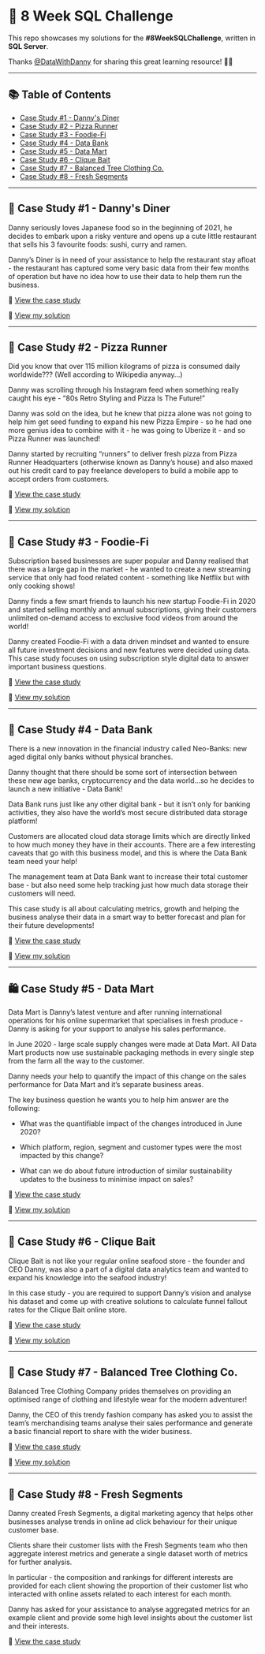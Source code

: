 # 🚀 8 Week SQL Challenge

This repo showcases my solutions for the **#8WeekSQLChallenge**, written in **SQL Server**.

Thanks [@DataWithDanny](https://github.com/DataWithDanny) for sharing this great learning resource! 👋🏻

---

## 📚 Table of Contents

- [Case Study #1 - Danny's Diner](#-case-study-1---dannys-diner)
- [Case Study #2 - Pizza Runner](#-case-study-2---pizza-runner)
- [Case Study #3 - Foodie-Fi](#-case-study-3---foodie-fi)
- [Case Study #4 - Data Bank](#-case-study-4---data-bank)
- [Case Study #5 - Data Mart](#-case-study-5---data-mart)
- [Case Study #6 - Clique Bait](#-case-study-6---clique-bait)
- [Case Study #7 - Balanced Tree Clothing Co.](#-case-study-7---balanced-tree-clothing-co)
- [Case Study #8 - Fresh Segments](#-case-study-8---fresh-segments)

---

## 🍜 Case Study #1 - Danny's Diner

Danny seriously loves Japanese food so in the beginning of 2021, he decides to embark upon a risky venture and opens up a cute little restaurant that sells his 3 favourite foods: sushi, curry and ramen.

Danny’s Diner is in need of your assistance to help the restaurant stay afloat - the restaurant has captured some very basic data from their few months of operation but have no idea how to use their data to help them run the business.

🔗 [View the case study](https://8weeksqlchallenge.com/case-study-1/)

📂 [View my solution](https://github.com/yenoren11/SQL-Practice/tree/main/CaseStudy1-DannysDiner)

---

## 🍕 Case Study #2 - Pizza Runner

Did you know that over 115 million kilograms of pizza is consumed daily worldwide??? (Well according to Wikipedia anyway…)

Danny was scrolling through his Instagram feed when something really caught his eye - “80s Retro Styling and Pizza Is The Future!”

Danny was sold on the idea, but he knew that pizza alone was not going to help him get seed funding to expand his new Pizza Empire - so he had one more genius idea to combine with it - he was going to Uberize it - and so Pizza Runner was launched!

Danny started by recruiting “runners” to deliver fresh pizza from Pizza Runner Headquarters (otherwise known as Danny’s house) and also maxed out his credit card to pay freelance developers to build a mobile app to accept orders from customers.

🔗 [View the case study](https://8weeksqlchallenge.com/case-study-2/)

📂 [View my solution](#)

---

## 🥑 Case Study #3 - Foodie-Fi

Subscription based businesses are super popular and Danny realised that there was a large gap in the market - he wanted to create a new streaming service that only had food related content - something like Netflix but with only cooking shows!

Danny finds a few smart friends to launch his new startup Foodie-Fi in 2020 and started selling monthly and annual subscriptions, giving their customers unlimited on-demand access to exclusive food videos from around the world!

Danny created Foodie-Fi with a data driven mindset and wanted to ensure all future investment decisions and new features were decided using data. This case study focuses on using subscription style digital data to answer important business questions.

🔗 [View the case study](https://8weeksqlchallenge.com/case-study-3/)

📂 [View my solution](#)

---

## 🏦 Case Study #4 - Data Bank

There is a new innovation in the financial industry called Neo-Banks: new aged digital only banks without physical branches.

Danny thought that there should be some sort of intersection between these new age banks, cryptocurrency and the data world…so he decides to launch a new initiative - Data Bank!

Data Bank runs just like any other digital bank - but it isn’t only for banking activities, they also have the world’s most secure distributed data storage platform!

Customers are allocated cloud data storage limits which are directly linked to how much money they have in their accounts. There are a few interesting caveats that go with this business model, and this is where the Data Bank team need your help!

The management team at Data Bank want to increase their total customer base - but also need some help tracking just how much data storage their customers will need.

This case study is all about calculating metrics, growth and helping the business analyse their data in a smart way to better forecast and plan for their future developments!

🔗 [View the case study](https://8weeksqlchallenge.com/case-study-4/)

📂 [View my solution](#)

---

## 🛍 Case Study #5 - Data Mart

Data Mart is Danny’s latest venture and after running international operations for his online supermarket that specialises in fresh produce - Danny is asking for your support to analyse his sales performance.

In June 2020 - large scale supply changes were made at Data Mart. All Data Mart products now use sustainable packaging methods in every single step from the farm all the way to the customer.

Danny needs your help to quantify the impact of this change on the sales performance for Data Mart and it’s separate business areas.

The key business question he wants you to help him answer are the following:

- What was the quantifiable impact of the changes introduced in June 2020?

- Which platform, region, segment and customer types were the most impacted by this change?

- What can we do about future introduction of similar sustainability updates to the business to minimise impact on sales?

🔗 [View the case study](https://8weeksqlchallenge.com/case-study-5/)

📂 [View my solution](#)

---

## 🦀 Case Study #6 - Clique Bait

Clique Bait is not like your regular online seafood store - the founder and CEO Danny, was also a part of a digital data analytics team and wanted to expand his knowledge into the seafood industry!

In this case study - you are required to support Danny’s vision and analyse his dataset and come up with creative solutions to calculate funnel fallout rates for the Clique Bait online store.

🔗 [View the case study](https://8weeksqlchallenge.com/case-study-6/)

📂 [View my solution](#)

---

## 👚 Case Study #7 - Balanced Tree Clothing Co.

Balanced Tree Clothing Company prides themselves on providing an optimised range of clothing and lifestyle wear for the modern adventurer!

Danny, the CEO of this trendy fashion company has asked you to assist the team’s merchandising teams analyse their sales performance and generate a basic financial report to share with the wider business.

🔗 [View the case study](https://8weeksqlchallenge.com/case-study-7/)

📂 [View my solution](#)

---

## 🍊 Case Study #8 - Fresh Segments

Danny created Fresh Segments, a digital marketing agency that helps other businesses analyse trends in online ad click behaviour for their unique customer base.

Clients share their customer lists with the Fresh Segments team who then aggregate interest metrics and generate a single dataset worth of metrics for further analysis.

In particular - the composition and rankings for different interests are provided for each client showing the proportion of their customer list who interacted with online assets related to each interest for each month.

Danny has asked for your assistance to analyse aggregated metrics for an example client and provide some high level insights about the customer list and their interests.

🔗 [View the case study](https://8weeksqlchallenge.com/case-study-8/)
